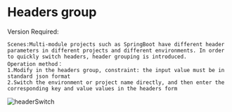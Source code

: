 # Headers group

Version Required: <Badge text="2.0.7"/>

```
Scenes:Multi-module projects such as SpringBoot have different header parameters in different projects and different environments. In order to quickly switch headers, header grouping is introduced.
Operation method：
1.Modify in the headers group, constraint: the input value must be in standard json format
2.Switch the environment or project name directly, and then enter the corresponding key and value values in the headers form
```

![headerSwitch](../../../.vuepress/public/img/headerSwitch.gif)
